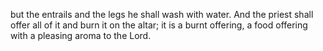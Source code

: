 but the entrails and the legs he shall wash with water. And the priest shall offer all of it and burn it on the altar; it is a burnt offering, a food offering with a pleasing aroma to the Lord.
